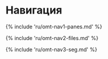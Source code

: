 # Навигация

<!-- section: navigation panes -->
{% include 'ru/omt-nav1-panes.md' %}

<!-- section: navigation files -->
{% include 'ru/omt-nav2-files.md' %}

<!-- section: navigation segments -->
{% include 'ru/omt-nav3-seg.md' %}